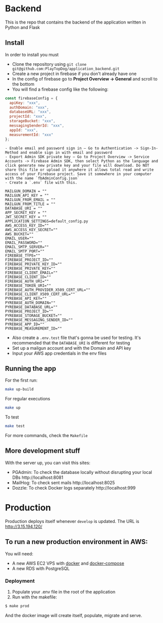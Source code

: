 # Backend

This is the repo that contains the backend of the application written in Python and Flask

## Install

In order to install you must

- Clone the repository using `git clone git@github.com:PlayTopDog/application_backend.git`
- Create a new project in firebase if you don't already have one
- In the config of firebase go to __Project Overview -> General__ and scroll to the bottom
- You will find a firebase config like the following:
```js
const firebaseConfig = {
  apiKey: "xxx",
  authDomain: "xxx",
  databaseURL: "xxx",
  projectId: "xxx",
  storageBucket: "xxx",
  messagingSenderId: "xxx",
  appId: "xxx",
  measurementId: "xxx"
};
```


```
- Enable email and password sign in — Go to Authentication -> Sign-In-Method and enable sign in with email and password
- Export Admin SDK private key — Go to Project Overview -> Service Accounts -> Firebase Admin SDK, then select Python as the language and click generate new private key and your file will download. Do NOT share this file or upload it anywhere it allows total read and write access of your Firebase project. Save it somewhere in your computer with the name `fbAdminConfig.json`
- Create a `.env` file with this.
```
```
MAILGUN_DOMAIN = ""
MAILGUN_API_KEY = ""
MAILGUN_FROM_EMAIL = ""
MAILGUN_FROM_TITLE = ""
DATABASE_URI = ""
APP_SECRET_KEY = ""
JWT_SECRET_KEY = ""
APPLICATION_SETTINGS=default_config.py
AWS_ACCESS_KEY_ID=""
AWS_ACCESS_KEY_SECRET=""
AWS_BUCKET=""
EMAIL_USER=""
EMAIL_PASSWORD=""
EMAIL_SMTP_SERVER=""
EMAIL_SMTP_PORT=""
FIREBASE_TYPE=""
FIREBASE_PROJECT_ID=""
FIREBASE_PRIVATE_KEY_ID=""
FIREBASE_PRIVATE_KEY=""
FIREBASE_CLIENT_EMAIL=""
FIREBASE_CLIENT_ID=""
FIREBASE_AUTH_URI=""
FIREBASE_TOKEN_URI=""
FIREBASE_AUTH_PROVIDER_X509_CERT_URL=""
FIREBASE_CLIENT_X509_CERT_URL=""
PYREBASE_API_KEY=""
PYREBASE_AUTH_DOMAIN=""
PYREBASE_DATABASE_URL=""
PYREBASE_PROJECT_ID=""
PYREBASE_STORAGE_BUCKET=""
PYREBASE_MESSAGING_SENDER_ID=""
PYREBASE_APP_ID=""
PYREBASE_MEASUREMENT_ID=""
```
- Also create a `.env.test` file that's gonna be used for testing. It's recommended that the `DATABASE_URI` is different for testing
- Set up a mailgun account and with the Domain and API key
- Input your AWS app credentials in the env files

## Running the app

For the first run:
``` sh
make up-build
```

For regular executions
``` sh
make up
```

To test
``` sh
make test
```

For more commands, check the `Makefile`

## More development stuff

With the server up, you can visit this sites:

- PGAdmin: To check the database locally without disrupting your local DBs http://localhost:8081
- MailHog: To check sent mails http://localhost:8025
- Dozzle: To check Docker logs separately http://localhost:999

# Production

Production deploys itself whenever `develop` is updated. The URL is http://3.15.194.120/

## To run a new production environment in AWS:

You will need:
-   A new AWS EC2 VPS with [docker](https://docs.docker.com/engine/install/ubuntu/) and [docker-compose](https://docs.docker.com/compose/install/)
-   A new RDS with PostgreSQL

### Deployment
1.  Populate your .env file in the root of the application
2.  Run with the makefile:

``` sh
$ make prod
```

And the docker image will create itself, populate, migrate and serve.
